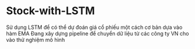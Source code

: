 # Stock-with-LSTM
Sử dụng LSTM để có thể dự đoán giá cổ phiếu một cách cơ bản dựa vào hàm EMA
Đang xây dựng pipeline để chuyển dữ liệu từ các công ty VN cho vào thử nghiệm mô hình
